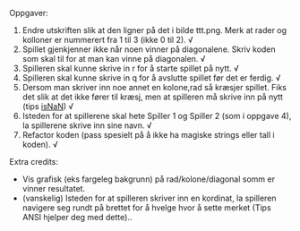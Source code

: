 Oppgaver:

1. Endre utskriften slik at den ligner på det i bilde ttt.png. Merk at rader og kolloner er nummerert fra 1 til 3 (ikke 0 til 2). √
2. Spillet gjenkjenner ikke når noen vinner på diagonalene. Skriv koden som skal til for at man kan vinne på diagonalen. √
3. Spilleren skal kunne skrive in r for å starte spillet på nytt. √
4. Spilleren skal kunne skrive in q for å avslutte spillet før det er ferdig. √
5. Dersom man skriver inn noe annet en kolone,rad så kræsjer spillet. Fiks det slik at det ikke fører til kræsj, men at spilleren må skrive inn på nytt (tips [isNaN](https://developer.mozilla.org/en-US/docs/Web/JavaScript/Reference/Global_Objects/isNaN)) √
6. Isteden for at spillerene skal hete Spiller 1 og Spiller 2 (som i oppgave 4), la spillerene skrive inn sine navn. √
7. Refactor koden (pass spesielt på å ikke ha magiske strings eller tall i koden). √

Extra credits:

* Vis grafisk (eks fargeleg bakgrunn) på rad/kolone/diagonal somm er vinner resultatet.
* (vanskelig) Isteden for at spilleren skriver inn en kordinat, la spilleren navigere seg rundt på brettet for å hvelge hvor å sette merket (Tips ANSI hjelper deg med dette)..